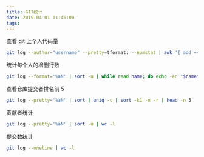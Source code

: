 ```yaml
---
title: GIT统计
date: 2019-04-01 11:46:00
tags:
---
```


查看 git 上个人代码量

```bash
git log --author="username" --pretty=tformat: --numstat | awk '{ add += $1; subs += $2; loc += $1 - $2 } END { printf "added lines: %s, removed lines: %s, total lines: %s ", add, subs, loc }
```

统计每个人的增删行数

```bash
git log --format='%aN' | sort -u | while read name; do echo -en "$name\t"; git log --author="$name" --pretty=tformat: --numstat | awk '{ add += $1; subs += $2; loc += $1 - $2 } END { printf "added lines: %s, removed lines: %s, total lines: %s ", add, subs, loc }' -; done
```

查看仓库提交者排名前 5

```bash
git log --pretty='%aN' | sort | uniq -c | sort -k1 -n -r | head -n 5
```

贡献者统计

```bash
git log --pretty='%aN' | sort -u | wc -l
```

提交数统计

```bash
git log --oneline | wc -l
```
